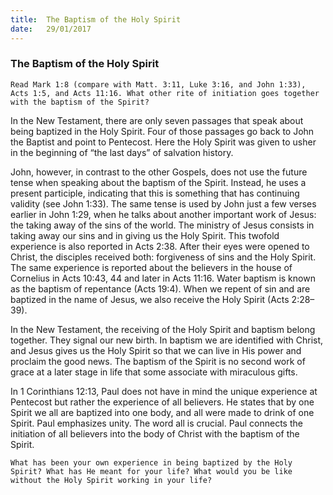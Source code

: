 ```yaml
---
title:  The Baptism of the Holy Spirit
date:   29/01/2017
---
```


### The Baptism of the Holy Spirit 

`Read Mark 1:8 (compare with Matt. 3:11, Luke 3:16, and John 1:33), Acts 1:5, and Acts 11:16. What other rite of initiation goes together with the baptism of the Spirit?` 

In the New Testament, there are only seven passages that speak about being baptized in the Holy Spirit. Four of those passages go back to John the Baptist and point to Pentecost. Here the Holy Spirit was given to usher in the beginning of “the last days” of salvation history. 

John, however, in contrast to the other Gospels, does not use the future tense when speaking about the baptism of the Spirit. Instead, he uses a present participle, indicating that this is something that has continuing validity (see John 1:33). The same tense is used by John just a few verses earlier in John 1:29, when he talks about another important work of Jesus: the taking away of the sins of the world. The ministry of Jesus consists in taking away our sins and in giving us the Holy Spirit. This twofold experience is also reported in Acts 2:38. After their eyes were opened to Christ, the disciples received both: forgiveness of sins and the Holy Spirit. The same experience is reported about the believers in the house of Cornelius in Acts 10:43, 44 and later in Acts 11:16. Water baptism is known as the baptism of repentance (Acts 19:4). When we repent of sin and are baptized in the name of Jesus, we also receive the Holy Spirit (Acts 2:28–39). 

In the New Testament, the receiving of the Holy Spirit and baptism belong together. They signal our new birth. In baptism we are identified with Christ, and Jesus gives us the Holy Spirit so that we can live in His power and proclaim the good news. The baptism of the Spirit is no second work of grace at a later stage in life that some associate with miraculous gifts. 

In 1 Corinthians 12:13, Paul does not have in mind the unique experience at Pentecost but rather the experience of all believers. He states that by one Spirit we all are baptized into one body, and all were made to drink of one Spirit. Paul emphasizes unity. The word all is crucial. Paul connects the initiation of all believers into the body of Christ with the baptism of the Spirit. 

`What has been your own experience in being baptized by the Holy Spirit? What has He meant for your life? What would you be like without the Holy Spirit working in your life?`